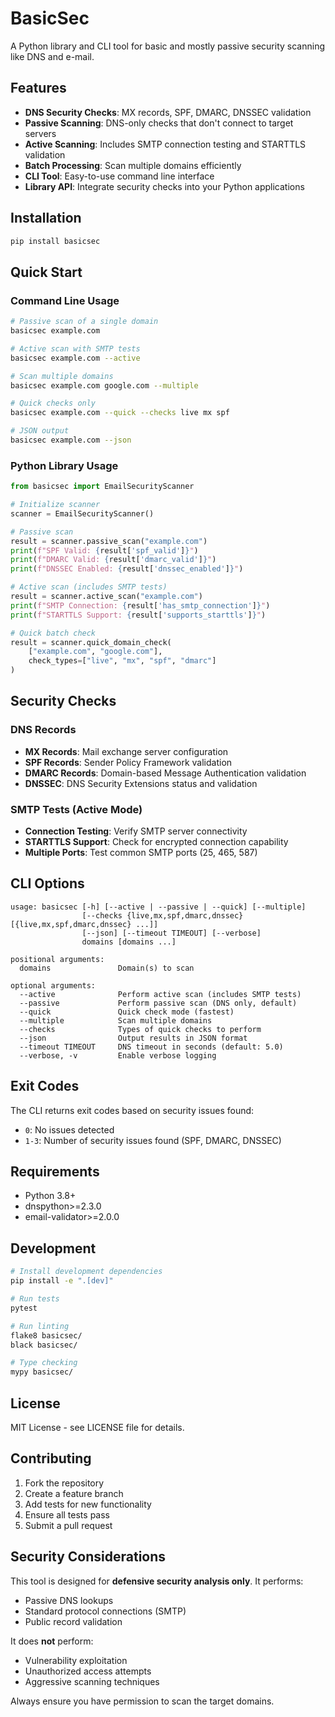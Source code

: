 # BasicSec

A Python library and CLI tool for basic and mostly passive security scanning like DNS and e-mail.

## Features

- **DNS Security Checks**: MX records, SPF, DMARC, DNSSEC validation
- **Passive Scanning**: DNS-only checks that don't connect to target servers
- **Active Scanning**: Includes SMTP connection testing and STARTTLS validation
- **Batch Processing**: Scan multiple domains efficiently
- **CLI Tool**: Easy-to-use command line interface
- **Library API**: Integrate security checks into your Python applications

## Installation

```bash
pip install basicsec
```

## Quick Start

### Command Line Usage

```bash
# Passive scan of a single domain
basicsec example.com

# Active scan with SMTP tests
basicsec example.com --active

# Scan multiple domains
basicsec example.com google.com --multiple

# Quick checks only
basicsec example.com --quick --checks live mx spf

# JSON output
basicsec example.com --json
```

### Python Library Usage

```python
from basicsec import EmailSecurityScanner

# Initialize scanner
scanner = EmailSecurityScanner()

# Passive scan
result = scanner.passive_scan("example.com")
print(f"SPF Valid: {result['spf_valid']}")
print(f"DMARC Valid: {result['dmarc_valid']}")
print(f"DNSSEC Enabled: {result['dnssec_enabled']}")

# Active scan (includes SMTP tests)
result = scanner.active_scan("example.com")
print(f"SMTP Connection: {result['has_smtp_connection']}")
print(f"STARTTLS Support: {result['supports_starttls']}")

# Quick batch check
result = scanner.quick_domain_check(
    ["example.com", "google.com"],
    check_types=["live", "mx", "spf", "dmarc"]
)
```

## Security Checks

### DNS Records
- **MX Records**: Mail exchange server configuration
- **SPF Records**: Sender Policy Framework validation
- **DMARC Records**: Domain-based Message Authentication validation
- **DNSSEC**: DNS Security Extensions status and validation

### SMTP Tests (Active Mode)
- **Connection Testing**: Verify SMTP server connectivity
- **STARTTLS Support**: Check for encrypted connection capability
- **Multiple Ports**: Test common SMTP ports (25, 465, 587)

## CLI Options

```
usage: basicsec [-h] [--active | --passive | --quick] [--multiple]
                [--checks {live,mx,spf,dmarc,dnssec} [{live,mx,spf,dmarc,dnssec} ...]]
                [--json] [--timeout TIMEOUT] [--verbose]
                domains [domains ...]

positional arguments:
  domains               Domain(s) to scan

optional arguments:
  --active              Perform active scan (includes SMTP tests)
  --passive             Perform passive scan (DNS only, default)
  --quick               Quick check mode (fastest)
  --multiple            Scan multiple domains
  --checks              Types of quick checks to perform
  --json                Output results in JSON format
  --timeout TIMEOUT     DNS timeout in seconds (default: 5.0)
  --verbose, -v         Enable verbose logging
```

## Exit Codes

The CLI returns exit codes based on security issues found:
- `0`: No issues detected
- `1-3`: Number of security issues found (SPF, DMARC, DNSSEC)

## Requirements

- Python 3.8+
- dnspython>=2.3.0
- email-validator>=2.0.0

## Development

```bash
# Install development dependencies
pip install -e ".[dev]"

# Run tests
pytest

# Run linting
flake8 basicsec/
black basicsec/

# Type checking
mypy basicsec/
```

## License

MIT License - see LICENSE file for details.

## Contributing

1. Fork the repository
2. Create a feature branch
3. Add tests for new functionality
4. Ensure all tests pass
5. Submit a pull request

## Security Considerations

This tool is designed for **defensive security analysis only**. It performs:

- Passive DNS lookups
- Standard protocol connections (SMTP)
- Public record validation

It does **not** perform:
- Vulnerability exploitation
- Unauthorized access attempts
- Aggressive scanning techniques

Always ensure you have permission to scan the target domains.
